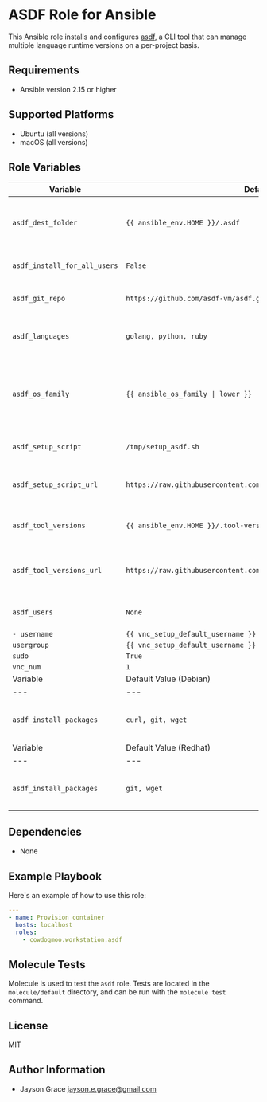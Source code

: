 # ASDF Role for Ansible

This Ansible role installs and configures
[asdf](https://asdf-vm.com/#/), a CLI tool that can manage multiple language
runtime versions on a per-project basis.

## Requirements

- Ansible version 2.15 or higher

## Supported Platforms

- Ubuntu (all versions)
- macOS (all versions)

## Role Variables

<!--- vars table -->
| Variable | Default Value | Description |
| --- | --- | --- |
| `asdf_dest_folder` | `{{ ansible_env.HOME }}/.asdf` | Destination folder for cloning the asdf repository |
| `asdf_install_for_all_users` | `False` | Set to true to install for all users |
| `asdf_git_repo` | `https://github.com/asdf-vm/asdf.git` | Git repository URL of asdf |
| `asdf_languages` | `golang, python, ruby` | Languages to configure with asdf |
| `asdf_os_family` | `{{ ansible_os_family \| lower }}` | OS family variable used for loading OS-specific tasks |
| `asdf_setup_script` | `/tmp/setup_asdf.sh` | Local path to the setup script |
| `asdf_setup_script_url` | `https://raw.githubusercontent.com/l50/dotfiles/main/files/setup_asdf.sh` | URL to download the setup script |
| `asdf_tool_versions` | `{{ ansible_env.HOME }}/.tool-versions` | Path to the `.tool-versions` file |
| `asdf_tool_versions_url` | `https://raw.githubusercontent.com/l50/dotfiles/main/.tool-versions` | URL to download the `.tool-versions` file |
| `asdf_users` | `None` | Users to setup with asdf |
| `- username` | `{{ vnc_setup_default_username }}` |  |
| `usergroup` | `{{ vnc_setup_default_username }}` |  |
| `sudo` | `True` |  |
| `vnc_num` | `1` |  |
| Variable | Default Value (Debian) | Description |
| --- | --- | --- |
| `asdf_install_packages` | `curl, git, wget` | Debian packages to be installed |
| Variable | Default Value (Redhat) | Description |
| --- | --- | --- |
| `asdf_install_packages` | `git, wget` | Red Hat packages to be installed |
<!--- end vars table -->

## Dependencies

- None

## Example Playbook

Here's an example of how to use this role:

```yaml
---
- name: Provision container
  hosts: localhost
  roles:
    - cowdogmoo.workstation.asdf
```

## Molecule Tests

Molecule is used to test the `asdf` role. Tests are located in the
`molecule/default` directory, and can be run with the `molecule test` command.

## License

MIT

## Author Information

- Jayson Grace <jayson.e.grace@gmail.com>
